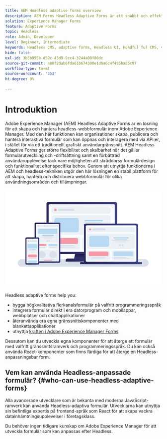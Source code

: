 ```yaml
---
title: AEM Headless adaptive forms overview
description: AEM Forms Headless Adaptive Forms är ett snabbt och effektivt sätt att skapa formulär för olika plattformar, som Headless eller Headful CMS, React applications, Single Page Applications (SPA), Web Apps, Mobile apps, Amazon Alexa, Google Assistant, WhatsApp med flera. Med Headless Adaptive Forms kan du effektivisera arbetet med att skapa formulär, så att det blir enklare att samla in data från användarna på olika enheter och plattformar.
solution: Experience Manager Forms
feature: Adaptive Forms
topic: Headless
role: Admin, Developer
level: Beginner, Intermediate
keywords: Headless CMS, adaptive forms, Headless UI, Headful ful CMS, voice assistants, alexa, chatbots, WhatsApp architecture
hide: false
exl-id: 3b5b955b-d59c-43d9-9cc4-3244a08f80dc
source-git-commit: a88f2dab6fda61b674300e1d6a6c4f495ba85c97
workflow-type: tm+mt
source-wordcount: '353'
ht-degree: 0%

---
```


# Introduktion

Adobe Experience Manager (AEM) Headless Adaptive Forms är en lösning för att skapa och hantera headless-webbformulär inom Adobe Experience Manager. Med den här funktionen kan organisationer skapa, publicera och hantera interaktiva formulär som kan öppnas och interagera med via API:er, i stället för via ett traditionellt grafiskt användargränssnitt. AEM Headless Adaptive Forms ger större flexibilitet och skalbarhet när det gäller formulärutveckling och -driftsättning samt en förbättrad användarupplevelse tack vare möjligheten att skräddarsy formulärdesign och funktionalitet efter specifika behov. Genom att utnyttja funktionerna i AEM och headless-tekniken utgör den här lösningen en stabil plattform för att skapa, hantera och distribuera webbformulär för olika användningsområden och tillämpningar.

![Bygg och återge ett formulär internt på vilken webbplats, i vilket program som helst eller i icke-visuella interaktioner](/help/assets/headless-forms-for-any-device.jpeg)

Headless adaptive forms help you:

* bygga högkvalitativa flerkanalsformulär på valfritt programmeringsspråk
* integrera formulär direkt i era datorprogram och mobilappar, webbplatser och chattapplikationer
* återanvända era egna gränssnittskomponenter med blankettapplikationer
* utnyttja [kraften i Adobe Experience Manager Forms](https://experienceleague.adobe.com/docs/experience-manager-65/forms/getting-started/introduction-aem-forms.html)

Dessutom kan du utveckla egna komponenter för att återge ett formulär med valfritt gränssnittsramverk och programmeringsspråk. Du kan också använda React-komponenter som finns färdiga för att återge en Headless-anpassningsbar form.

## Vem kan använda Headless-anpassade formulär? {#who-can-use-headless-adaptive-forms}

Alla avancerade utvecklare som är bekanta med moderna JavaScript-ramverk kan använda Headless-adaptiva formulär. Utvecklarna kan utnyttja sin befintliga expertis på frontend-språk som React för att skapa vackra datainhämtningsupplevelser i företagsklass.

Du behöver ingen tidigare kunskap om Adobe Experience Manager för att utveckla formulär som kan anpassas efter Headless.

<!-- 
## How to join the early adopter program? {#how-to-join-early-adopter-forms}

The service is available for AEM Forms as a Cloud Service and AEM 6.5.16.0 Forms or later On-Premise term customers and Adobe-Managed Service enterprise customers. Send an email to [headlessadaptiveforms@adobe.com](mailto:headlessadaptiveforms@adobe.com) from your official email ID to join the early adopter program. 

-->